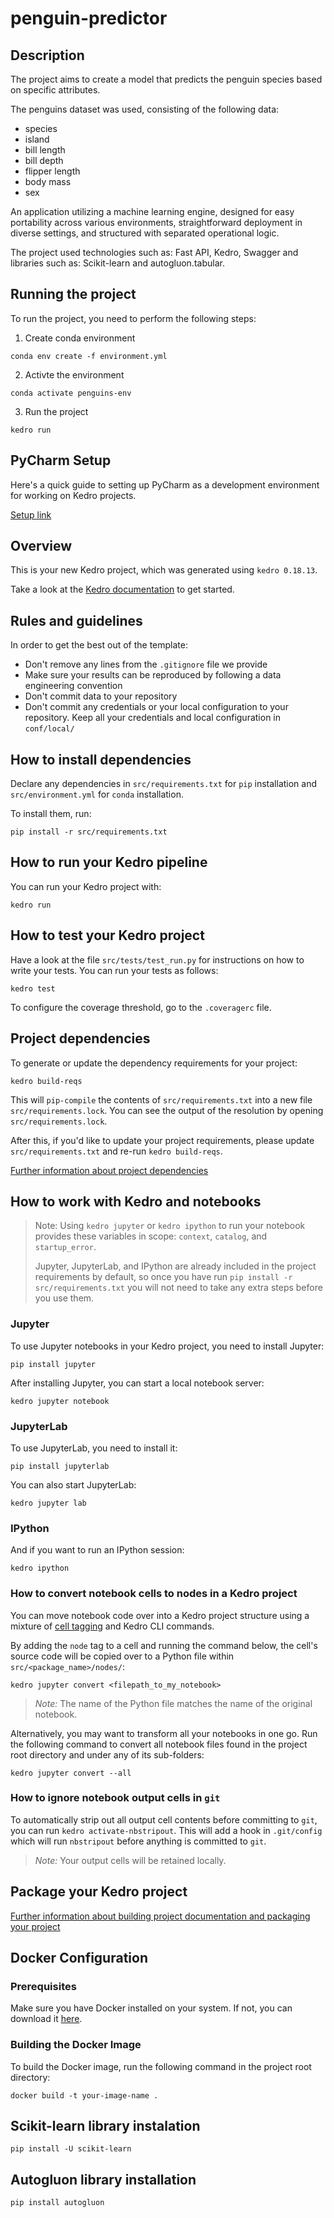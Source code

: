 # penguin-predictor

## Description

The project aims to create a model that predicts the penguin species based on specific
attributes.

The penguins dataset was used, consisting of the following data:
* species
* island
* bill length
* bill depth
* flipper length
* body mass
* sex

An application utilizing a machine learning engine, designed for easy portability across various environments, straightforward deployment in diverse settings, and structured with separated operational logic.

The project used technologies such as: Fast API, Kedro, Swagger and libraries such as: Scikit-learn and autogluon.tabular.


## Running the project

To run the project, you need to perform the following steps:

1. Create conda environment

```
conda env create -f environment.yml
```

2. Activte the environment

```
conda activate penguins-env
```

3. Run the project

```
kedro run 
```

## PyCharm Setup

Here's a quick guide to setting up PyCharm as a development environment for working on Kedro projects.

[Setup link](https://docs.kedro.org/en/stable/development/set_up_pycharm.html)

## Overview

This is your new Kedro project, which was generated using `kedro 0.18.13`.

Take a look at the [Kedro documentation](https://docs.kedro.org) to get started.

## Rules and guidelines

In order to get the best out of the template:

* Don't remove any lines from the `.gitignore` file we provide
* Make sure your results can be reproduced by following a data engineering convention
* Don't commit data to your repository
* Don't commit any credentials or your local configuration to your repository. Keep all your credentials and local
  configuration in `conf/local/`

## How to install dependencies

Declare any dependencies in `src/requirements.txt` for `pip` installation and `src/environment.yml` for `conda`
installation.

To install them, run:

```
pip install -r src/requirements.txt
```

## How to run your Kedro pipeline

You can run your Kedro project with:

```
kedro run
```

## How to test your Kedro project

Have a look at the file `src/tests/test_run.py` for instructions on how to write your tests. You can run your tests as
follows:

```
kedro test
```

To configure the coverage threshold, go to the `.coveragerc` file.

## Project dependencies

To generate or update the dependency requirements for your project:

```
kedro build-reqs
```

This will `pip-compile` the contents of `src/requirements.txt` into a new file `src/requirements.lock`. You can see the
output of the resolution by opening `src/requirements.lock`.

After this, if you'd like to update your project requirements, please update `src/requirements.txt` and
re-run `kedro build-reqs`.

[Further information about project dependencies](https://docs.kedro.org/en/stable/kedro_project_setup/dependencies.html#project-specific-dependencies)

## How to work with Kedro and notebooks

> Note: Using `kedro jupyter` or `kedro ipython` to run your notebook provides these variables in
> scope: `context`, `catalog`, and `startup_error`.
>
> Jupyter, JupyterLab, and IPython are already included in the project requirements by default, so once you have
> run `pip install -r src/requirements.txt` you will not need to take any extra steps before you use them.

### Jupyter

To use Jupyter notebooks in your Kedro project, you need to install Jupyter:

```
pip install jupyter
```

After installing Jupyter, you can start a local notebook server:

```
kedro jupyter notebook
```

### JupyterLab

To use JupyterLab, you need to install it:

```
pip install jupyterlab
```

You can also start JupyterLab:

```
kedro jupyter lab
```

### IPython

And if you want to run an IPython session:

```
kedro ipython
```

### How to convert notebook cells to nodes in a Kedro project

You can move notebook code over into a Kedro project structure using a mixture
of [cell tagging](https://jupyter-notebook.readthedocs.io/en/stable/changelog.html#release-5-0-0) and Kedro CLI
commands.

By adding the `node` tag to a cell and running the command below, the cell's source code will be copied over to a Python
file within `src/<package_name>/nodes/`:

```
kedro jupyter convert <filepath_to_my_notebook>
```

> *Note:* The name of the Python file matches the name of the original notebook.

Alternatively, you may want to transform all your notebooks in one go. Run the following command to convert all notebook
files found in the project root directory and under any of its sub-folders:

```
kedro jupyter convert --all
```

### How to ignore notebook output cells in `git`

To automatically strip out all output cell contents before committing to `git`, you can run `kedro activate-nbstripout`.
This will add a hook in `.git/config` which will run `nbstripout` before anything is committed to `git`.

> *Note:* Your output cells will be retained locally.

## Package your Kedro project

[Further information about building project documentation and packaging your project](https://docs.kedro.org/en/stable/tutorial/package_a_project.html)


## Docker Configuration

### Prerequisites
Make sure you have Docker installed on your system. If not, you can download it [here](https://www.docker.com/get-started).

### Building the Docker Image
To build the Docker image, run the following command in the project root directory:

```
docker build -t your-image-name .
```

## Scikit-learn library instalation

```
pip install -U scikit-learn
``` 

## Autogluon library installation

```
pip install autogluon
```

